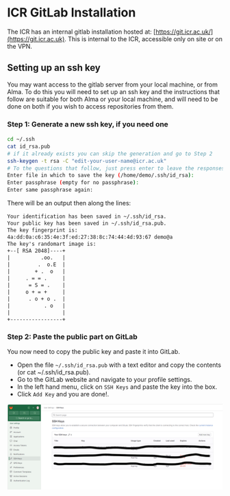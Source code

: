 # ICR GitLab Installation

The ICR has an internal gitlab installation hosted at: [https://git.icr.ac.uk/](https://git.icr.ac.uk). This is internal to the ICR, accessible only on site or on the VPN.

## Setting up an ssh key
You may want access to the gitlab server from your local machine, or from Alma. To do this you will need to set up an ssh key and the instructions that follow are suitable for both Alma or your local machine, and will need to be done on both if you wish to access repositories from them.

### Step 1: Generate a new ssh key, if you need one

```bash
cd ~/.ssh
cat id_rsa.pub
# if it already exists you can skip the generation and go to Step 2
ssh-keygen -t rsa -C "edit-your-user-name@icr.ac.uk"
# To the questions that follow, just press enter to leave the responses blank
Enter file in which to save the key (/home/demo/.ssh/id_rsa):
Enter passphrase (empty for no passphrase):
Enter same passphrase again: 
```
There will be an output then along the lines:
```
Your identification has been saved in ~/.ssh/id_rsa.
Your public key has been saved in ~/.ssh/id_rsa.pub.
The key fingerprint is:
4a:dd:0a:c6:35:4e:3f:ed:27:38:8c:74:44:4d:93:67 demo@a
The key's randomart image is:
+--[ RSA 2048]----+
|          .oo.   |
|         .  o.E  |
|        + .  o   |
|     . = = .     |
|      = S = .    |
|     o + = +     |
|      . o + o .  |
|           . o   |
|                 |
+-----------------+
```

### Step 2: Paste the public part on GitLab
You now need to copy the public key and paste it into GitLab.  
- Open the file `~/.ssh/id_rsa.pub` with a text editor and copy the contents (or cat ~/.ssh/id_rsa.pub).  
- Go to the GitLab website and navigate to your profile settings.  
- In the left hand menu, click on `SSH Keys` and paste the key into the box.  
- Click `Add Key` and you are done!.  

<img style="float: right;" src="gitlab.png">









